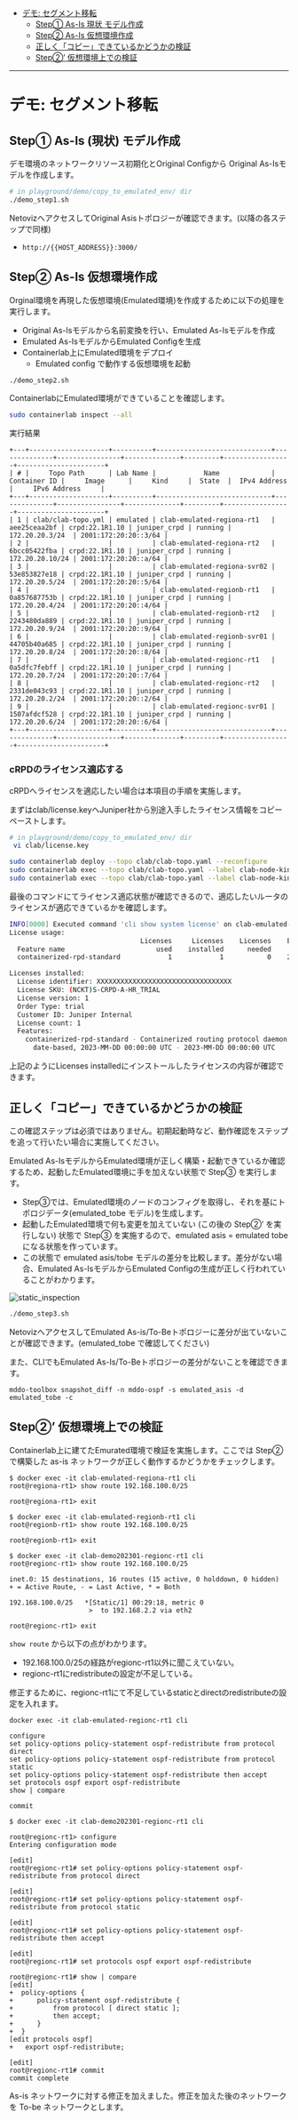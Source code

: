 <!-- TOC -->

- [デモ: セグメント移転](#%E3%83%87%E3%83%A2-%E3%82%BB%E3%82%B0%E3%83%A1%E3%83%B3%E3%83%88%E7%A7%BB%E8%BB%A2)
    - [Step① As-Is 現状 モデル作成](#step%E2%91%A0-as-is-%E7%8F%BE%E7%8A%B6-%E3%83%A2%E3%83%87%E3%83%AB%E4%BD%9C%E6%88%90)
    - [Step② As-Is 仮想環境作成](#step%E2%91%A1-as-is-%E4%BB%AE%E6%83%B3%E7%92%B0%E5%A2%83%E4%BD%9C%E6%88%90)
    - [正しく「コピー」できているかどうかの検証](#%E6%AD%A3%E3%81%97%E3%81%8F%E3%82%B3%E3%83%94%E3%83%BC%E3%81%A7%E3%81%8D%E3%81%A6%E3%81%84%E3%82%8B%E3%81%8B%E3%81%A9%E3%81%86%E3%81%8B%E3%81%AE%E6%A4%9C%E8%A8%BC)
    - [Step②’ 仮想環境上での検証](#step%E2%91%A1-%E4%BB%AE%E6%83%B3%E7%92%B0%E5%A2%83%E4%B8%8A%E3%81%A7%E3%81%AE%E6%A4%9C%E8%A8%BC)

<!-- /TOC -->

---

# デモ: セグメント移転

## Step① As-Is (現状) モデル作成

デモ環境のネットワークリソース初期化とOriginal Configから Original As-Isモデルを作成します。

```bash
# in playground/demo/copy_to_emulated_env/ dir
./demo_step1.sh
```

NetovizへアクセスしてOriginal Asisトポロジーが確認できます。(以降の各ステップで同様)
- `http://{{HOST_ADDRESS}}:3000/`

## Step② As-Is 仮想環境作成

Orginal環境を再現した仮想環境(Emulated環境)を作成するために以下の処理を実行します。

- Original As-Isモデルから名前変換を行い、Emulated As-Isモデルを作成
- Emulated As-IsモデルからEmulated Configを生成
- Containerlab上にEmulated環境をデプロイ
    - Emulated config で動作する仮想環境を起動

```bash
./demo_step2.sh
```

ContainerlabにEmulated環境ができていることを確認します。

```bash
sudo containerlab inspect --all
```

実行結果

```text
+---+--------------------+----------+-----------------------------+--------------+----------------+--------------+---------+-----------------+----------------------+
| # |     Topo Path      | Lab Name |            Name             | Container ID |     Image      |     Kind     |  State  |  IPv4 Address   |     IPv6 Address     |
+---+--------------------+----------+-----------------------------+--------------+----------------+--------------+---------+-----------------+----------------------+
| 1 | clab/clab-topo.yml | emulated | clab-emulated-regiona-rt1   | aee25ceaa2bf | crpd:22.1R1.10 | juniper_crpd | running | 172.20.20.3/24  | 2001:172:20:20::3/64 |
| 2 |                    |          | clab-emulated-regiona-rt2   | 6bcc05422fba | crpd:22.1R1.10 | juniper_crpd | running | 172.20.20.10/24 | 2001:172:20:20::a/64 |
| 3 |                    |          | clab-emulated-regiona-svr02 | 53e853827e18 | crpd:22.1R1.10 | juniper_crpd | running | 172.20.20.5/24  | 2001:172:20:20::5/64 |
| 4 |                    |          | clab-emulated-regionb-rt1   | 0a857687753b | crpd:22.1R1.10 | juniper_crpd | running | 172.20.20.4/24  | 2001:172:20:20::4/64 |
| 5 |                    |          | clab-emulated-regionb-rt2   | 2243480da889 | crpd:22.1R1.10 | juniper_crpd | running | 172.20.20.9/24  | 2001:172:20:20::9/64 |
| 6 |                    |          | clab-emulated-regionb-svr01 | 44705b40a685 | crpd:22.1R1.10 | juniper_crpd | running | 172.20.20.8/24  | 2001:172:20:20::8/64 |
| 7 |                    |          | clab-emulated-regionc-rt1   | 0a5dfc7febff | crpd:22.1R1.10 | juniper_crpd | running | 172.20.20.7/24  | 2001:172:20:20::7/64 |
| 8 |                    |          | clab-emulated-regionc-rt2   | 2331de043c93 | crpd:22.1R1.10 | juniper_crpd | running | 172.20.20.2/24  | 2001:172:20:20::2/64 |
| 9 |                    |          | clab-emulated-regionc-svr01 | 1507afdcf528 | crpd:22.1R1.10 | juniper_crpd | running | 172.20.20.6/24  | 2001:172:20:20::6/64 |
+---+--------------------+----------+-----------------------------+--------------+----------------+--------------+---------+-----------------+----------------------+
```

### cRPDのライセンス適応する
cRPDへライセンスを適応したい場合は本項目の手順を実施します。

まずはclab/license.keyへJuniper社から別途入手したライセンス情報をコピーペーストします。
```bash
# in playground/demo/copy_to_emulated_env/ dir
 vi clab/license.key
```

```bash
sudo containerlab deploy --topo clab/clab-topo.yaml --reconfigure
sudo containerlab exec --topo clab/clab-topo.yaml --label clab-node-kind=juniper_crpd --cmd 'cli request system license add /tmp/license.key'
sudo containerlab exec --topo clab/clab-topo.yaml --label clab-node-kind=juniper_crpd --cmd 'cli show system license'
```

最後のコマンドにてライセンス適応状態が確認できるので、適応したいルータのライセンスが適応できているかを確認します。
```bash
INFO[0000] Executed command 'cli show system license' on clab-emulated-XXXXXXX. stdout:
License usage: 
                                 Licenses     Licenses    Licenses    Expiry
  Feature name                       used    installed      needed 
  containerized-rpd-standard            1            1           0    2023-MM-DD 00:00:00 UTC

Licenses installed: 
  License identifier: XXXXXXXXXXXXXXXXXXXXXXXXXXXXXXXXXX
  License SKU: (NCKT)S-CRPD-A-HR_TRIAL
  License version: 1
  Order Type: trial
  Customer ID: Juniper Internal
  License count: 1
  Features:
    containerized-rpd-standard - Containerized routing protocol daemon with standard features
      date-based, 2023-MM-DD 00:00:00 UTC - 2023-MM-DD 00:00:00 UTC 
```
上記のようにLicenses installedにインストールしたライセンスの内容が確認できます。

## 正しく「コピー」できているかどうかの検証

この確認ステップは必須ではありません。初期起動時など、動作確認をステップを追って行いたい場合に実施してください。

Emulated As-IsモデルからEmulated環境が正しく構築・起動できているか確認するため、起動したEmulated環境に手を加えない状態で Step③ を実行します。

- Step③では、Emulated環境のノードのコンフィグを取得し、それを基にトポロジデータ(emulated_tobe モデル)を生成します。
- 起動したEmulated環境で何も変更を加えていない (この後の Step②’ を実行しない) 状態で Step③ を実施するので、emulated asis = emulated tobe になる状態を作っています。
- この状態で emulated asis/tobe モデルの差分を比較します。差分がない場合、Emulated As-IsモデルからEmulated Configの生成が正しく行われていることがわかります。

![static_inspection](./fig/static_inspection.png)

```bash
./demo_step3.sh
```

NetovizへアクセスしてEmulated As-is/To-Beトポロジーに差分が出ていないことが確認できます。(emulated_tobe で確認してください)

また、CLIでもEmulated As-Is/To-Beトポロジーの差分がないことを確認できます。

```shell
mddo-toolbox snapshot_diff -n mddo-ospf -s emulated_asis -d emulated_tobe -c
```

## Step②’ 仮想環境上での検証

Containerlab上に建てたEmurated環境で検証を実施します。ここでは Step②で構築した as-is ネットワークが正しく動作するかどうかをチェックします。

```text
$ docker exec -it clab-emulated-regiona-rt1 cli
root@regiona-rt1> show route 192.168.100.0/25

root@regiona-rt1> exit

$ docker exec -it clab-emulated-regionb-rt1 cli
root@regionb-rt1> show route 192.168.100.0/25

root@regionb-rt1> exit

$ docker exec -it clab-demo202301-regionc-rt1 cli
root@regionc-rt1> show route 192.168.100.0/25

inet.0: 15 destinations, 16 routes (15 active, 0 holddown, 0 hidden)
+ = Active Route, - = Last Active, * = Both

192.168.100.0/25   *[Static/1] 00:29:18, metric 0
                    >  to 192.168.2.2 via eth2

root@regionc-rt1> exit
```

`show route` から以下の点がわかります。

- 192.168.100.0/25の経路がregionc-rt1以外に聞こえていない。
- regionc-rt1にredistributeの設定が不足している。

修正するために、regionc-rt1にて不足しているstaticとdirectのredistributeの設定を入れます。

```text
docker exec -it clab-emulated-regionc-rt1 cli

configure
set policy-options policy-statement ospf-redistribute from protocol direct
set policy-options policy-statement ospf-redistribute from protocol static
set policy-options policy-statement ospf-redistribute then accept
set protocols ospf export ospf-redistribute
show | compare

commit
```

```
$ docker exec -it clab-demo202301-regionc-rt1 cli

root@regionc-rt1> configure
Entering configuration mode

[edit]
root@regionc-rt1# set policy-options policy-statement ospf-redistribute from protocol direct

[edit]
root@regionc-rt1# set policy-options policy-statement ospf-redistribute from protocol static

[edit]
root@regionc-rt1# set policy-options policy-statement ospf-redistribute then accept

[edit]
root@regionc-rt1# set protocols ospf export ospf-redistribute

root@regionc-rt1# show | compare
[edit]
+  policy-options {
+      policy-statement ospf-redistribute {
+          from protocol [ direct static ];
+          then accept;
+      }
+  }
[edit protocols ospf]
+   export ospf-redistribute;

[edit]
root@regionc-rt1# commit
commit complete
```

As-is ネットワークに対する修正を加えました。修正を加えた後のネットワークを To-be ネットワークとします。
